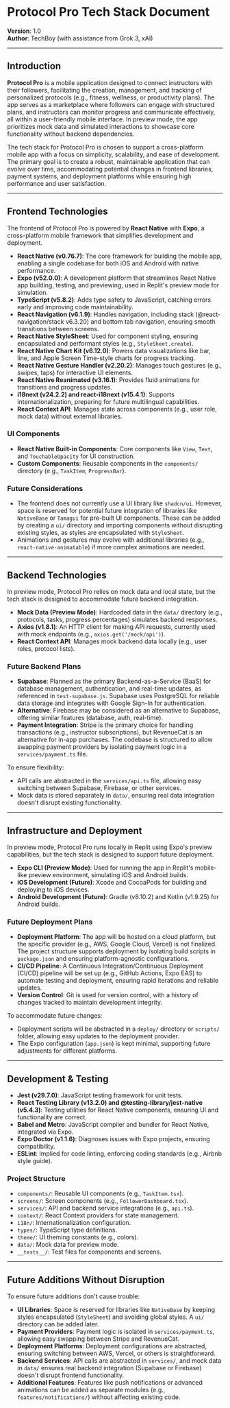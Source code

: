 # Protocol Pro Tech Stack Document

**Version**: 1.0  
**Author**: TechBoy (with assistance from Grok 3, xAI)

---

## Introduction

**Protocol Pro** is a mobile application designed to connect instructors with their followers, facilitating the creation, management, and tracking of personalized protocols (e.g., fitness, wellness, or productivity plans). The app serves as a marketplace where followers can engage with structured plans, and instructors can monitor progress and communicate effectively, all within a user-friendly mobile interface. In preview mode, the app prioritizes mock data and simulated interactions to showcase core functionality without backend dependencies.

The tech stack for Protocol Pro is chosen to support a cross-platform mobile app with a focus on simplicity, scalability, and ease of development. The primary goal is to create a robust, maintainable application that can evolve over time, accommodating potential changes in frontend libraries, payment systems, and deployment platforms while ensuring high performance and user satisfaction.

---

## Frontend Technologies

The frontend of Protocol Pro is powered by **React Native** with **Expo**, a cross-platform mobile framework that simplifies development and deployment.

- **React Native (v0.76.7)**: The core framework for building the mobile app, enabling a single codebase for both iOS and Android with native performance.
- **Expo (v52.0.0)**: A development platform that streamlines React Native app building, testing, and previewing, used in Replit's preview mode for simulation.
- **TypeScript (v5.8.2)**: Adds type safety to JavaScript, catching errors early and improving code maintainability.
- **React Navigation (v6.1.9)**: Handles navigation, including stack (@react-navigation/stack v6.3.20) and bottom tab navigation, ensuring smooth transitions between screens.
- **React Native StyleSheet**: Used for component styling, ensuring encapsulated and performant styles (e.g., `StyleSheet.create`).
- **React Native Chart Kit (v6.12.0)**: Powers data visualizations like bar, line, and Apple Screen Time-style charts for progress tracking.
- **React Native Gesture Handler (v2.20.2)**: Manages touch gestures (e.g., swipes, taps) for interactive UI elements.
- **React Native Reanimated (v3.16.1)**: Provides fluid animations for transitions and progress updates.
- **i18next (v24.2.2) and react-i18next (v15.4.1)**: Supports internationalization, preparing for future multilingual capabilities.
- **React Context API**: Manages state across components (e.g., user role, mock data) without external libraries.

### UI Components
- **React Native Built-in Components**: Core components like `View`, `Text`, and `TouchableOpacity` for UI construction.
- **Custom Components**: Reusable components in the `components/` directory (e.g., `TaskItem`, `ProgressBar`).

### Future Considerations
- The frontend does not currently use a UI library like `shadcn/ui`. However, space is reserved for potential future integration of libraries like `NativeBase` or `Tamagui` for pre-built UI components. These can be added by creating a `ui/` directory and importing components without disrupting existing styles, as styles are encapsulated with `StyleSheet`.
- Animations and gestures may evolve with additional libraries (e.g., `react-native-animatable`) if more complex animations are needed.

---

## Backend Technologies

In preview mode, Protocol Pro relies on mock data and local state, but the tech stack is designed to accommodate future backend integration.

- **Mock Data (Preview Mode)**: Hardcoded data in the `data/` directory (e.g., protocols, tasks, progress percentages) simulates backend responses.
- **Axios (v1.8.1)**: An HTTP client for making API requests, currently used with mock endpoints (e.g., `axios.get('/mock/api')`).
- **React Context API**: Manages mock backend data locally (e.g., user roles, protocol lists).

### Future Backend Plans
- **Supabase**: Planned as the primary Backend-as-a-Service (BaaS) for database management, authentication, and real-time updates, as referenced in `test-supabase.js`. Supabase uses PostgreSQL for reliable data storage and integrates with Google Sign-In for authentication.
- **Alternative**: Firebase may be considered as an alternative to Supabase, offering similar features (database, auth, real-time).
- **Payment Integration**: Stripe is the primary choice for handling transactions (e.g., instructor subscriptions), but RevenueCat is an alternative for in-app purchases. The codebase is structured to allow swapping payment providers by isolating payment logic in a `services/payment.ts` file.

To ensure flexibility:
- API calls are abstracted in the `services/api.ts` file, allowing easy switching between Supabase, Firebase, or other services.
- Mock data is stored separately in `data/`, ensuring real data integration doesn't disrupt existing functionality.

---

## Infrastructure and Deployment

In preview mode, Protocol Pro runs locally in Replit using Expo's preview capabilities, but the tech stack is designed to support future deployment.

- **Expo CLI (Preview Mode)**: Used for running the app in Replit's mobile-like preview environment, simulating iOS and Android builds.
- **iOS Development (Future)**: Xcode and CocoaPods for building and deploying to iOS devices.
- **Android Development (Future)**: Gradle (v8.10.2) and Kotlin (v1.9.25) for Android builds.

### Future Deployment Plans
- **Deployment Platform**: The app will be hosted on a cloud platform, but the specific provider (e.g., AWS, Google Cloud, Vercel) is not finalized. The project structure supports deployment by isolating build scripts in `package.json` and ensuring platform-agnostic configurations.
- **CI/CD Pipeline**: A Continuous Integration/Continuous Deployment (CI/CD) pipeline will be set up (e.g., GitHub Actions, Expo EAS) to automate testing and deployment, ensuring rapid iterations and reliable updates.
- **Version Control**: Git is used for version control, with a history of changes tracked to maintain development integrity.

To accommodate future changes:
- Deployment scripts will be abstracted in a `deploy/` directory or `scripts/` folder, allowing easy updates to the deployment provider.
- The Expo configuration (`app.json`) is kept minimal, supporting future adjustments for different platforms.

---

## Development & Testing

- **Jest (v29.7.0)**: JavaScript testing framework for unit tests.
- **React Testing Library (v13.2.0) and @testing-library/jest-native (v5.4.3)**: Testing utilities for React Native components, ensuring UI and functionality are correct.
- **Babel and Metro**: JavaScript compiler and bundler for React Native, integrated via Expo.
- **Expo Doctor (v1.1.6)**: Diagnoses issues with Expo projects, ensuring compatibility.
- **ESLint**: Implied for code linting, enforcing coding standards (e.g., Airbnb style guide).

### Project Structure
- `components/`: Reusable UI components (e.g., `TaskItem.tsx`).
- `screens/`: Screen components (e.g., `FollowerDashboard.tsx`).
- `services/`: API and backend service integrations (e.g., `api.ts`).
- `context/`: React Context providers for state management.
- `i18n/`: Internationalization configuration.
- `types/`: TypeScript type definitions.
- `theme/`: UI theming constants (e.g., colors).
- `data/`: Mock data for preview mode.
- `__tests__/`: Test files for components and screens.

---

## Future Additions Without Disruption
To ensure future additions don't cause trouble:
- **UI Libraries**: Space is reserved for libraries like `NativeBase` by keeping styles encapsulated (`StyleSheet`) and avoiding global styles. A `ui/` directory can be added later.
- **Payment Providers**: Payment logic is isolated in `services/payment.ts`, allowing easy swapping between Stripe and RevenueCat.
- **Deployment Platforms**: Deployment configurations are abstracted, ensuring switching between AWS, Vercel, or others is straightforward.
- **Backend Services**: API calls are abstracted in `services/`, and mock data in `data/` ensures real backend integration (Supabase or Firebase) doesn't disrupt frontend functionality.
- **Additional Features**: Features like push notifications or advanced animations can be added as separate modules (e.g., `features/notifications/`) without affecting existing code.

